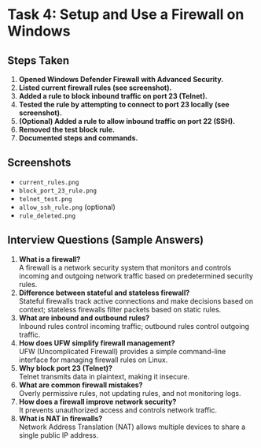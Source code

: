 # Task 4: Setup and Use a Firewall on Windows

## Steps Taken

1. **Opened Windows Defender Firewall with Advanced Security.**
2. **Listed current firewall rules (see screenshot).**
3. **Added a rule to block inbound traffic on port 23 (Telnet).**
4. **Tested the rule by attempting to connect to port 23 locally (see screenshot).**
5. **(Optional) Added a rule to allow inbound traffic on port 22 (SSH).**
6. **Removed the test block rule.**
7. **Documented steps and commands.**

## Screenshots

- `current_rules.png`
- `block_port_23_rule.png`
- `telnet_test.png`
- `allow_ssh_rule.png` (optional)
- `rule_deleted.png`

## Interview Questions (Sample Answers)

1. **What is a firewall?**  
   A firewall is a network security system that monitors and controls incoming and outgoing network traffic based on predetermined security rules.
2. **Difference between stateful and stateless firewall?**  
   Stateful firewalls track active connections and make decisions based on context; stateless firewalls filter packets based on static rules.
3. **What are inbound and outbound rules?**  
   Inbound rules control incoming traffic; outbound rules control outgoing traffic.
4. **How does UFW simplify firewall management?**  
   UFW (Uncomplicated Firewall) provides a simple command-line interface for managing firewall rules on Linux.
5. **Why block port 23 (Telnet)?**  
   Telnet transmits data in plaintext, making it insecure.
6. **What are common firewall mistakes?**  
   Overly permissive rules, not updating rules, and not monitoring logs.
7. **How does a firewall improve network security?**  
   It prevents unauthorized access and controls network traffic.
8. **What is NAT in firewalls?**  
   Network Address Translation (NAT) allows multiple devices to share a single public IP address.
